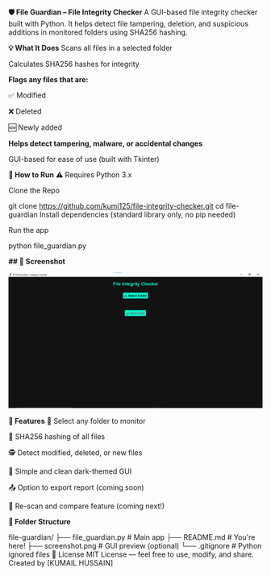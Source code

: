 **🛡️ File Guardian – File Integrity Checker**
A GUI-based file integrity checker built with Python.
It helps detect file tampering, deletion, and suspicious additions in monitored folders using SHA256 hashing.

**💡 What It Does**
Scans all files in a selected folder

Calculates SHA256 hashes for integrity

**Flags any files that are:**

✅ Modified

❌ Deleted

🆕 Newly added

**Helps detect tampering, malware, or accidental changes**

GUI-based for ease of use (built with Tkinter)

**🔧 How to Run**
⚠️ Requires Python 3.x

Clone the Repo

git clone https://github.com/kumi125/file-integrity-checker.git
cd file-guardian
Install dependencies (standard library only, no pip needed)

Run the app

python file_guardian.py

**## 📸 Screenshot**

![GUI Screenshot](screenshot.png)


**🚨 Features**
📁 Select any folder to monitor

🧠 SHA256 hashing of all files

🕵️ Detect modified, deleted, or new files

🪪 Simple and clean dark-themed GUI

📤 Option to export report (coming soon)

🔄 Re-scan and compare feature (coming next!)

**📂 Folder Structure**

file-guardian/
├── file_guardian.py       # Main app
├── README.md              # You're here!
├── screenshot.png         # GUI preview (optional)
└── .gitignore             # Python ignored files
📜 License
MIT License — feel free to use, modify, and share.
Created by [KUMAIL HUSSAIN]

